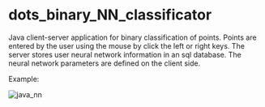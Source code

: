 # dots_binary_NN_classificator
Java client-server application for binary classification of points. Points are entered by the user using the mouse by click the left or right keys. 
The server stores user neural network information in an sql database. 
The neural network parameters are defined on the client side.


Example:

![java_nn](https://user-images.githubusercontent.com/78417431/216107213-7bf569b7-f16e-442a-8d85-571397fe1f3d.gif)


